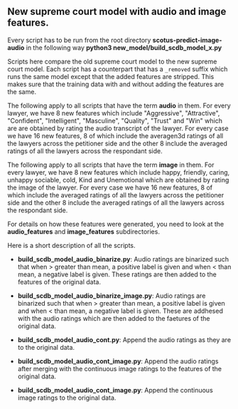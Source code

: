 ## New supreme court model with audio and image features.

Every script has to be run from the root directory **scotus-predict-image-audio**
in the following way **python3 new_model/build_scdb_model_x.py**

Scripts here compare the old supreme court model to the new supreme court model.
Each script has a counterpart that has a ``_removed`` suffix which runs the same
model except that the added features are stripped. This makes sure that the
training data with and without adding the features are the same.

The following apply to all scripts that have the term **audio** in them.
For every lawyer, we have 8 new features which include "Aggressive", "Attractive",
"Confident", "Intelligent", "Masculine", "Quality", "Trust" and "Win" which are
are obtained by rating the audio transcript of the lawyer. For every case we have
16 new features, 8 of which include the averagen3d ratings of all the lawyers across
the petitioner side and the other 8 include the averaged ratings of all the lawyers
across the respondant side.

The following apply to all scripts that have the term **image** in them.
For every lawyer, we have 8 new features which include happy, friendly, caring, unhappy
sociable, cold, Kind and Unemotional which are obtained by rating the image of the lawyer.
For every case we have 16 new features, 8 of which include the averaged ratings of
all the lawyers across the petitioner side and the other 8 include the averaged ratings of
all the lawyers across the respondant side.

For details on how these features were generated, you need to look at the **audio_features**
and **image_features** subdirectories.

Here is a short description of all the scripts.

* **build_scdb_model_audio_binarize.py**:
  Audio ratings are binarized such that when > greater than mean, a positive label is given
     and when < than mean, a negative label is given. These ratings are then added to
     the features of the original data.

* **build_scdb_model_audio_binarize_image.py**:
  Audio ratings are binarized such that when > greater than mean, a positive label is given
  and when < than mean, a negative label is given. These are addhesed with the audio ratings
  which are then added to the faetures of the original data.

* **build_scdb_model_audio_cont.py**:
  Append the audio ratings as they are to the original data.

* **build_scdb_model_audio_cont_image.py**:
  Append the audio ratings after merging with the continuous image ratings to the features of
  the original data.

* **build_scdb_model_audio_cont_image.py**:
  Append the continuous image ratings to the original data.
